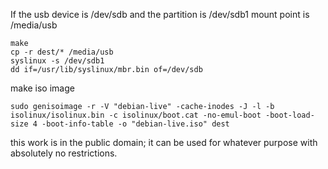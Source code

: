 If the usb device is /dev/sdb and the partition is /dev/sdb1 mount point is /media/usb

    make
    cp -r dest/* /media/usb
    syslinux -s /dev/sdb1
    dd if=/usr/lib/syslinux/mbr.bin of=/dev/sdb

make iso image

    sudo genisoimage -r -V "debian-live" -cache-inodes -J -l -b isolinux/isolinux.bin -c isolinux/boot.cat -no-emul-boot -boot-load-size 4 -boot-info-table -o "debian-live.iso" dest


this work is in the public domain; it can be used for whatever purpose with absolutely no restrictions.
